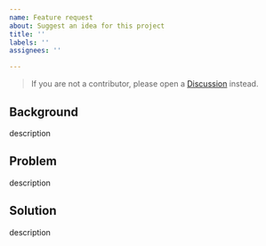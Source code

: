 ```yaml
---
name: Feature request
about: Suggest an idea for this project
title: ''
labels: ''
assignees: ''

---
```


> If you are not a contributor, please open a [Discussion](https://github.com/aiqc/aiqc/discussions) instead.

## Background
description

## Problem
description

## Solution
description
